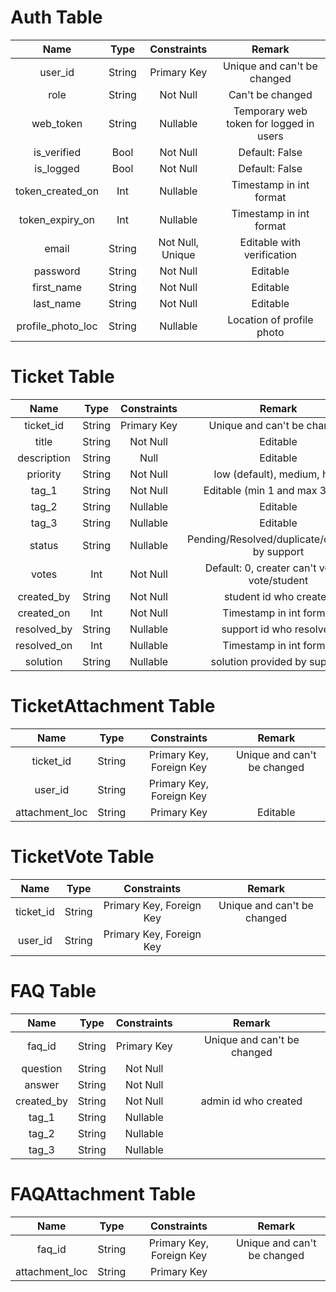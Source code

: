 # Auth Table

| Name | Type | Constraints | Remark |
| :-----: | :-----: | :-------: | :-----: |
| user_id | String | Primary Key | Unique and can't be changed |
| role | String | Not Null | Can't be changed |
| web_token | String | Nullable | Temporary web token for logged in users |
| is_verified | Bool | Not Null | Default: False |
| is_logged | Bool | Not Null | Default: False |
| token_created_on | Int | Nullable | Timestamp in int format |
| token_expiry_on | Int | Nullable | Timestamp in int format |
| email | String | Not Null, Unique | Editable with verification |
| password | String | Not Null | Editable |
| first_name | String | Not Null | Editable |
| last_name | String | Not Null | Editable |
| profile_photo_loc | String | Nullable | Location of profile photo |



# Ticket Table

| Name | Type | Constraints | Remark |
| :-----: | :-----: | :-------: | :-----: |
| ticket_id | String | Primary Key | Unique and can't be changed |
| title | String | Not Null | Editable |
| description | String | Null | Editable |
| priority | String | Not Null | low (default), medium, high |
| tag_1 | String | Not Null | Editable (min 1 and max 3 tags) |
| tag_2 | String | Nullable | Editable |
| tag_3 | String | Nullable | Editable |
| status | String | Nullable | Pending/Resolved/duplicate/cancelled by support |
| votes | Int | Not Null | Default: 0, creater can't vote, 1 vote/student |
| created_by | String | Not Null | student id who created |
| created_on | Int | Not Null | Timestamp in int format |
| resolved_by | String | Nullable | support id who resolved |
| resolved_on | Int | Nullable | Timestamp in int format |
| solution | String | Nullable | solution provided by support |


# TicketAttachment Table

| Name | Type | Constraints | Remark |
| :-----: | :-----: | :-------: | :-----: |
| ticket_id | String | Primary Key, Foreign Key | Unique and can't be changed |
| user_id | String | Primary Key, Foreign Key | |
| attachment_loc | String | Primary Key | Editable |


# TicketVote Table

| Name | Type | Constraints | Remark |
| :-----: | :-----: | :-------: | :-----: |
| ticket_id | String | Primary Key, Foreign Key | Unique and can't be changed |
| user_id | String | Primary Key, Foreign Key | |


# FAQ Table

| Name | Type | Constraints | Remark |
| :-----: | :-----: | :-------: | :-----: |
| faq_id | String | Primary Key | Unique and can't be changed |
| question | String | Not Null | |
| answer | String | Not Null | |
| created_by | String | Not Null | admin id who created |
| tag_1 | String | Nullable |  |
| tag_2 | String | Nullable |  |
| tag_3 | String | Nullable |  |


# FAQAttachment Table

| Name | Type | Constraints | Remark |
| :-----: | :-----: | :-------: | :-----: |
| faq_id | String | Primary Key, Foreign Key | Unique and can't be changed |
| attachment_loc | String | Primary Key |  |